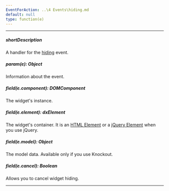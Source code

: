 ```yaml
---
EventForAction: ..\4 Events\hiding.md
default: null
type: function(e)
---
```

---
##### shortDescription
A handler for the [hiding](/api-reference/10%20UI%20Widgets/dxContextMenu/4%20Events/hiding.md '/Documentation/ApiReference/UI_Widgets/dxContextMenu/Events/#hiding') event.

##### param(e): Object
Information about the event.

##### field(e.component): DOMComponent
The widget's instance.

##### field(e.element): dxElement
The widget's container. It is an [HTML Element](https://developer.mozilla.org/en-US/docs/Web/API/HTMLElement) or a [jQuery Element](https://api.jquery.com/Types/#jQuery) when you use jQuery.

##### field(e.model): Object
The model data. Available only if you use Knockout.

##### field(e.cancel): Boolean
Allows you to cancel widget hiding.

---
